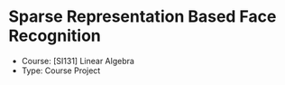 # Sparse Representation Based Face Recognition
- Course: [SI131] Linear Algebra
- Type: Course Project
